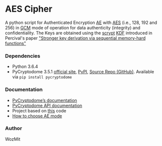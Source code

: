 # AES Cipher
A python script for Authenticated Encryption [AE](https://en.wikipedia.org/wiki/Authenticated_encryption) with [AES](https://es.wikipedia.org/wiki/Advanced_Encryption_Standard) (i.e., 128, 192 and 256) in [GCM](https://en.wikipedia.org/wiki/Galois/Counter_Mode) mode of operation for data authenticity (integrity) and confidentiality. The Keys are obtained using the [scrypt](https://en.wikipedia.org/wiki/Scrypt) [KDF](https://en.wikipedia.org/wiki/Key_derivation_function) introduced in Percival's paper ["Stronger key derivation via sequential memory-hard functions"](http://www.tarsnap.com/scrypt/scrypt.pdf)

### Dependencies
* Python 3.6.4
* PyCryptodome 3.5.1 [official site](http://pycryptodome.readthedocs.io/en/latest/src/introduction.html), [PyPI](https://pypi.python.org/pypi/pycryptodome), [Source Repo (GitHub)](https://github.com/Legrandin/pycryptodome). Available via `pip install pycryptodome`

### Documentation
* [PyCryptodome’s documentation](https://www.pycryptodome.org/en/latest/)
* [PyCryptodome API documentation](http://pycryptodome.readthedocs.io/en/latest/src/api.html)
* Project based on [this](https://github.com/wolf43/AES-GCM-example) code
* [How to choose AE mode](https://blog.cryptographyengineering.com/2012/05/19/how-to-choose-authenticated-encryption/)

### Author
WozMit